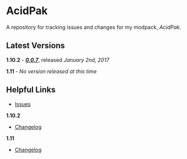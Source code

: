 # AcidPak
A repository for tracking issues and changes for my modpack, *AcidPak*.

## Latest Versions
**1.10.2** - ***[0.0.7](https://minecraft.curseforge.com/projects/acidpak/files/2363500)***, released *January 2nd, 2017*

**1.11** - *No version released at this time*

## Helpful Links
- [Issues](https://github.com/xlxAciDxlx/AcidPak/issues)

**1.10.2**
- [Changelog](https://github.com/xlxAciDxlx/AcidPak/blob/1.10.2/CHANGELOG.md)

**1.11**
- [Changelog](https://github.com/xlxAciDxlx/AcidPak/blob/1.11/CHANGELOG.md)